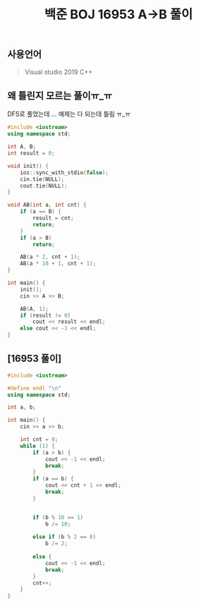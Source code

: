 ﻿---
title: "백준 BOJ 16953 A->B 풀이"
categories: Algorithm
comments: true
---

## 사용언어
 > Visual studio 2019 C++ 


## 왜 틀린지 모르는 풀이ㅠ_ㅠ

 DFS로 풀었는데 ... 예제는 다 되는데 틀림 ㅠ_ㅠ

```c++
#include <iostream>
using namespace std;

int A, B;
int result = 0;

void init() {
	ios::sync_with_stdio(false);
	cin.tie(NULL);
	cout.tie(NULL);
}

void AB(int a, int cnt) {
	if (a == B) {
		result = cnt;
		return;
	}
	if (a > B)
		return;

	AB(a * 2, cnt + 1);
	AB(a * 10 + 1, cnt + 1);
}

int main() {
	init();
	cin >> A >> B;

	AB(A, 1);
	if (result != 0)
		cout << result << endl;
	else cout << -1 << endl;
}
```

## [16953 풀이]

```c++
#include <iostream>

#define endl "\n"
using namespace std;

int a, b;

int main() {
	cin >> a >> b;

	int cnt = 0;
	while (1) {
		if (a > b) {
			cout << -1 << endl;
			break;
		}
		if (a == b) {
			cout << cnt + 1 << endl;
			break;
		}


		if (b % 10 == 1)
			b /= 10;
		
		else if (b % 2 == 0) 
			b /= 2;
		
		else {
			cout << -1 << endl;
			break;
		}
		cnt++;
	}
}
```